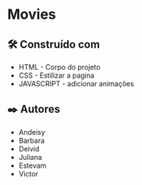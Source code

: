 # Movies


## 🛠️ Construído com

- HTML - Corpo do projeto
- CSS - Estilizar a pagina
- JAVASCRIPT - adicionar animações

## ✒️ Autores

- Andeisy
- Barbara
- Deivid
- Juliana
- Estevam
- Victor
